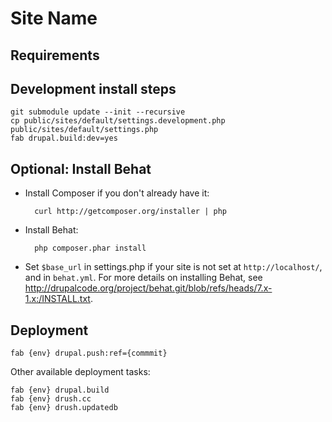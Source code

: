 Site Name
============

## Requirements

## Development install steps

    git submodule update --init --recursive
    cp public/sites/default/settings.development.php public/sites/default/settings.php
    fab drupal.build:dev=yes

## Optional: Install Behat

- Install Composer if you don't already have it:

        curl http://getcomposer.org/installer | php

- Install Behat:

        php composer.phar install

- Set `$base_url` in settings.php if your site is not set at
  `http://localhost/`, and in `behat.yml`. For more details on installing
  Behat, see
<http://drupalcode.org/project/behat.git/blob/refs/heads/7.x-1.x:/INSTALL.txt>.

## Deployment

    fab {env} drupal.push:ref={commmit}

Other available deployment tasks:

    fab {env} drupal.build
    fab {env} drush.cc
    fab {env} drush.updatedb
